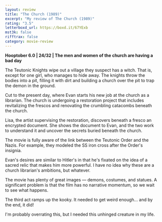 ```yaml
---
layout: review
title: "The Church (1989)"
excerpt: "My review of The Church (1989)"
rating: "3.5"
letterboxd_url: https://boxd.it/67YExb
mst3k: false
rifftrax: false
category: movie-review
---
```


<b>Hooptober 6.0 | 24/32 | The men and women of the church are having a bad day</b>

The Teutonic Knights wipe out a village they suspect has a witch. That is, except for one girl, who manages to hide away. The knights throw the bodies into a pit, filling it with dirt and building a church over the pit to trap the demon in the ground.

Cut to the present day, where Evan starts his new job at the church as a librarian. The church is undergoing a restoration project that includes revitalizing the frescos and renovating the crumbling catacombs beneath the church.

Lisa, the artist supervising the restoration, discovers beneath a fresco an encrypted document. She shows the document to Evan, and the two work to understand it and uncover the secrets buried beneath the church.

The movie is fully aware of the link between the Teutonic Order and the Nazis. For example, they modeled the SS iron cross after the Order's insignia.

Evan's desires are similar to Hitler's in that he's fixated on the idea of a sacred relic that makes him more powerful. I have no idea why these are a church librarian's ambitions, but whatever.

The movie has plenty of great images — demons, costumes, and statues. A significant problem is that the film has no narrative momentum, so we wait to see what happens.

The third act ramps up the kooky. It needed to get weird enough... and by the end, it did!

I'm probably overrating this, but I needed this unhinged creature in my life.
